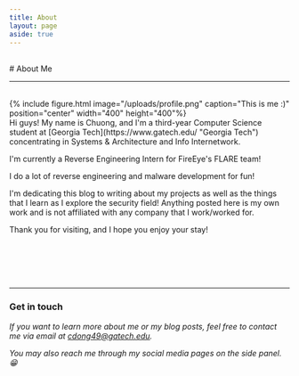```yaml
---
title: About
layout: page
aside: true
---
```


<br/>
# About Me
<hr>
<br/>
{% include figure.html image="/uploads/profile.png" caption="This is me :)" position="center" width="400" height="400"%}
<br/>
Hi guys! My name is Chuong, and I'm a third-year Computer Science student at [Georgia Tech](https://www.gatech.edu/ "Georgia Tech") concentrating in Systems & Architecture and Info Internetwork.

I'm currently a Reverse Engineering Intern for FireEye's FLARE team!

I do a lot of reverse engineering and malware development for fun!

I'm dedicating this blog to writing about my projects as well as the things that I learn as I explore the security field! Anything posted here is my own work and is not affiliated with any company that I work/worked for.

Thank you for visiting, and I hope you enjoy your stay!

<br/><br/><br/><br/>

<hr>

### Get in touch

*If you want to learn more about me or my blog posts, feel free to contact me via email at [cdong49@gatech.edu](mailto:cdong49@gatech.edu "cdong49@gatech.edu").*

*You may also reach me through my social media pages on the side panel. :grin:*

